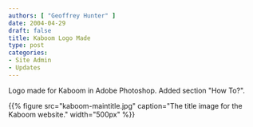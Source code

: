 ```yaml
---
authors: [ "Geoffrey Hunter" ]
date: 2004-04-29
draft: false
title: Kaboom Logo Made
type: post
categories:
- Site Admin
- Updates
---
```


Logo made for Kaboom in Adobe Photoshop. Added section "How To?".

{{% figure src="kaboom-maintitle.jpg" caption="The title image for the Kaboom website."  width="500px" %}}
